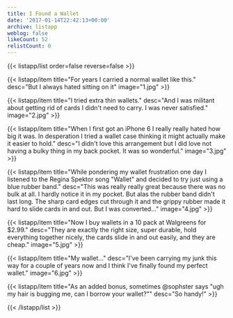```yaml
---
title: I Found a Wallet
date: '2017-01-14T22:42:13+00:00'
archive: listapp
weblog: false
likeCount: 52
relistCount: 0
---
```



{{< listapp/list order=false reverse=false >}}

   {{< listapp/item title="For years I carried a normal wallet like this."
      desc="But I always hated sitting on it"
      image="1.jpg" >}}

   {{< listapp/item title="I tried extra thin wallets."
      desc="And I was militant about getting rid of cards I didn't need to carry. I was never satisfied."
      image="2.jpg" >}}

   {{< listapp/item title="When I first got an iPhone 6 I really really hated how big it was. In desperation I tried a wallet case thinking it might actually make it easier to hold."
      desc="I didn't love this arrangement but I did love not having a bulky thing in my back pocket. It was so wonderful."
      image="3.jpg" >}}

   {{< listapp/item title="While pondering my wallet frustration one day I listened to the Regina Spektor song \"Wallet\" and decided to try just using a blue rubber band."
      desc="This was really really great because there was no bulk at all. I hardly notice it in my pocket. But alas the rubber band didn't last long. The sharp card edges cut through it and the grippy rubber made it hard to slide cards in and out. But I was converted..."
      image="4.jpg" >}}

   {{< listapp/item title="Now I buy wallets in a 10 pack at Walgreens for $2.99."
      desc="They are exactly the right size, super durable, hold everything together nicely, the cards slide in and out easily, and they are cheap."
      image="5.jpg" >}}

   {{< listapp/item title="My wallet..."
      desc="I've been carrying my junk this way for a couple of years now and I think I've finally found my perfect wallet."
      image="6.jpg" >}}

   {{< listapp/item title="As an added bonus, sometimes @sophster says \"ugh my hair is bugging me, can I borrow your wallet?\""
      desc="So handy!" >}}

{{< /listapp/list >}}
